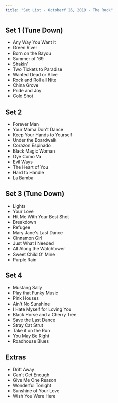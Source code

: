 ```yaml
---
title: "Set List - Octoberf 26, 2019 - The Rock"
---
```


## Set 1 (Tune Down)

- Any Way You Want It
- Green River
- Born on the Bayou
- Summer of '69
- Shakin'
- Two Tickets to Paradise
- Wanted Dead or Alive
- Rock and Roll all Nite
- China Grove
- Pride and Joy
- Cold Shot

## Set 2

- Forever Man
- Your Mama Don't Dance
- Keep Your Hands to Yourself
- Under the Boardwalk
- Corazon Espinado
- Black Magic Woman
- Oye Como Va
- Evil Ways
- The Heart of You
- Hard to Handle
- La Bamba

## Set 3 (Tune Down)

- Lights
- Your Love
- Hit Me With Your Best Shot
- Breakdown
- Refugee
- Mary Jane's Last Dance
- Cinnamon Girl
- Just What I Needed
- All Along the Watchtower
- Sweet Child O' Mine
- Purple Rain

## Set 4

- Mustang Sally
- Play that Funky Music
- Pink Houses
- Ain't No Sunshine
- I Hate Myself for Loving You
- Black Horse and a Cherry Tree
- Save the Last Dance
- Stray Cat Strut
- Take it on the Run
- You May Be Right
- Roadhouse Blues

## Extras

- Drift Away
- Can't Get Enough
- Give Me One Reason
- Wonderful Tonight
- Sunshine of Your Love
- Wish You Were Here
